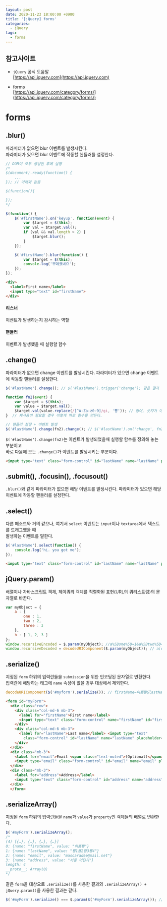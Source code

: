 ```yaml
---
layout: post
date: 2020-11-23 18:00:00 +0900
title: '[jQuery] forms'
categories:
  - jQuery
tags:
  - forms
---
```


## 참고사이트
- `jQuery` 공식 도움말  
[https://api.jquery.com](https://api.jquery.com)

- forms  
[https://api.jquery.com/category/forms/](https://api.jquery.com/category/forms/)

# forms  

## .blur()  

파라미터가 없으면 blur 이벤트를 발생시킨다.  
파라미터가 있으면 blur 이벤트에 작동할 핸들러를 설정한다.

```javascript
// DOM이 모두 생성된 후에 실행
/*
$(document).ready(function() {  
	...  
}); // 아래와 같음  

$(function(){

});
*/

$(function() {
	$('#firstName').on('keyup', function(event) {
		var $target = $(this);
		var val = $target.val();
		if (val && val.length > 2) {
			$target.blur();
		}
	});

	$('#firstName').blur(function() {
		var $target = $(this);
		console.log('뿌얘졌네요');
	});
});
```
```html
<div>
  <label>First name</label>
  <input type="text" id="firstName">
</div>
```

#### 리스너

이벤트가 발생하는지 감시하는 역할

#### 핸들러

이벤트가 발생했을 때 실행할 함수


## .change()

파라미터가 없으면 change 이벤트를 발생시킨다. 파라미터가 있으면 change 이벤트에 작동할 핸들러를 설정한다.  

```javascript
$('#lastName').change(); // $('#lastName').trigger('change'); 같은 결과
```

```javascript
function fn2(event) {
	var $target = $(this);
	var value = $target.val();
	$target.val(value.replace(/[^A-Za-z0-9]/gi, '뿅')); // 영어, 숫자가 아니면 대체
}  // 재사용이 필요할 경우 이렇게 따로 함수를 만든다.

// 핸들러 설정 + 이벤트 발생
$('#lastName').change(fn2).change(); // $('#lastName').on('change', fn2);
```

`$('#lastName').change(fn2)`는 이벤트가 발생되었을때 실행할 함수를 정의해 놓는 부분이고   
바로 다음에 오는 `.change()`가 이벤트를 발생시키는 부분이다.  


```html
<input type="text" class="form-control" id="lastName" name="lastName" placeholder="" value="ㅂ1ㅈ2ㄷ3ㄱ4">
```

## .submit(), .focusin(), .focusout()

`.blur()`와 같게 파라미터가 없으면 해당 이벤트를 발생시킨다. 파라미터가 있으면 해당 이벤트에 작동할 핸들러를 설정한다.  

## .select()
다른 메소드와 거의 같으나, 여기서 `select` 이벤트는 `input`이나 `textarea`에서 텍스트를 드래그했을 때  
발생하는 이벤트를 말한다.

```javascript
$('#lastName').select(function() {
	console.log('hi. you got me');
});
```
```html
<input type="text" class="form-control" id="lastName" name="lastName" placeholder="" value="ㅂ1ㅈ2ㄷ3ㄱ4">
```

## jQuery.param()

배열이나 자바스크립트 객체, 제이쿼리 객체를 직렬화된 표현(URL의 쿼리스트링)의 문자열로 바꾼다.

```javascript
var myObject = {
	a : {
		one : 1,
		two : 2,
		three : 3
	},
	b : [ 1, 2, 3 ]
};
window.recursiveEncoded = $.param(myObject); //a%5Bone%5D=1&a%5Btwo%5D=2&a%5Bthree%5D=3&b%5B%5D=1&b%5B%5D=2&b%5B%5D=3
window.recursiveDecoded = decodeURIComponent($.param(myObject)); // a[one]=1&a[two]=2&a[three]=3&b[]=1&b[]=2&b[]=3
```

## .serialize()

지정된 `form` 하위의 입력란들을 `submission`을 위한 인코딩된 문자열로 변환한다.  
입력란에 해당하는 태그에 `name` 속성이 없을 경우 대상에서 제외한다.

```javascript
decodeURIComponent($('#myform').serialize()); // firstName=이뿅뿅&lastName=뿅1뿅2뿅3뿅4&email=mascaradee@mail.net&address=서울 어딘가
```
```html
<form id="myForm">
  <div class="row">
    <div class="col-md-6 mb-3">
      <label for="firstName">First name</label>
      <input type="text" class="form-control" name="firstName" id="firstName" placeholder="" value="이뿅뿅">
    </div>
    <div class="col-md-6 mb-3">
      <label for="lastName">Last name</label> <input type="text"
        class="form-control" id="lastName" name="lastName" placeholder="" value="ㅂ1ㅈ2ㄷ3ㄱ4">
    </div>
  </div>
  <div class="mb-3">
    <label for="email">Email <span class="text-muted">(Optional)</span></label>
    <input type="email" class="form-control" id="email" name="email" placeholder="you@example.com" value="mascaradee@mail.net">
  </div>
  <div class="mb-3">
    <label for="address">Address</label>
    <input type="text" class="form-control" id="address" name="address" placeholder="1234 Main St" value="서울 어딘가">
  </div>
  </form>
```

## .serializeArray()

지정된 `form` 하위의 입력란들을 `name`과 `value`가 `property`인 객체들의 배열로 변환한다.

```javascript
$('#myForm').serializeArray();
/*
(4) [{…}, {…}, {…}, {…}]
0: {name: "firstName", value: "이뿅뿅"}
1: {name: "lastName", value: "뿅1뿅2뿅3뿅4"}
2: {name: "email", value: "mascaradee@mail.net"}
3: {name: "address", value: "서울 어딘가"}
length: 4
__proto__: Array(0)
*/
```
같은 `form`을 대상으로 `.serialize()`를 사용한 결과와 `.serializeArray() + jQuery.param()`을 사용한 결과는 같다.

```javascript
$('#myForm').serialize() === $.param($('#myForm').serializeArray()); // true
```
